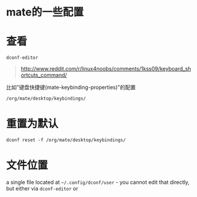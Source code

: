 # mate的一些配置

# 查看
`dconf-editor`

> http://www.reddit.com/r/linux4noobs/comments/1kss09/keyboard_shortcuts_command/

比如"键盘快捷键(mate-keybinding-properties)"的配置

`/org/mate/desktop/keybindings/`

# 重置为默认
```
dconf reset -f /org/mate/desktop/keybindings/
```

# 文件位置

a single file located at `~/.config/dconf/user` - you cannot edit that directly, but either via `dconf-editor` or 